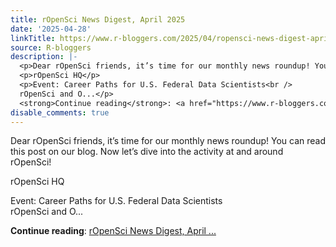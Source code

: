 ```yaml
---
title: rOpenSci News Digest, April 2025
date: '2025-04-28'
linkTitle: https://www.r-bloggers.com/2025/04/ropensci-news-digest-april-2025/
source: R-bloggers
description: |-
  <p>Dear rOpenSci friends, it’s time for our monthly news roundup! You can read this post on our blog. Now let’s dive into the activity at and around rOpenSci!</p>
  <p>rOpenSci HQ</p>
  <p>Event: Career Paths for U.S. Federal Data Scientists<br />
  rOpenSci and O...</p>
  <strong>Continue reading</strong>: <a href="https://www.r-bloggers.com/2025/04/ropensci-news-digest-april-2025/">rOpenSci News Digest, April ...
disable_comments: true
---
```

<p>Dear rOpenSci friends, it’s time for our monthly news roundup! You can read this post on our blog. Now let’s dive into the activity at and around rOpenSci!</p>
<p>rOpenSci HQ</p>
<p>Event: Career Paths for U.S. Federal Data Scientists<br />
rOpenSci and O...</p>
<strong>Continue reading</strong>: <a href="https://www.r-bloggers.com/2025/04/ropensci-news-digest-april-2025/">rOpenSci News Digest, April ...